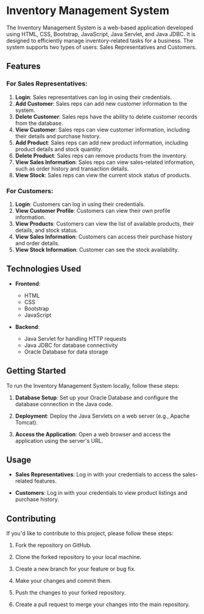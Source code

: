 # Inventory Management System

The Inventory Management System is a web-based application developed using HTML, CSS, Bootstrap, JavaScript, Java Servlet, and Java JDBC. It is designed to efficiently manage inventory-related tasks for a business. The system supports two types of users: Sales Representatives and Customers. 

## Features

### For Sales Representatives:

1. **Login**: Sales representatives can log in using their credentials.
2. **Add Customer**: Sales reps can add new customer information to the system.
3. **Delete Customer**: Sales reps have the ability to delete customer records from the database.
4. **View Customer**: Sales reps can view customer information, including their details and purchase history.
5. **Add Product**: Sales reps can add new product information, including product details and stock quantity.
6. **Delete Product**: Sales reps can remove products from the inventory.
7. **View Sales Information**: Sales reps can view sales-related information, such as order history and transaction details.
8. **View Stock**: Sales reps can view the current stock status of products.

### For Customers:

1. **Login**: Customers can log in using their credentials.
2. **View Customer Profile**: Customers can view their own profile information.
3. **View Products**: Customers can view the list of available products, their details, and stock status.
4. **View Sales Information**: Customers can access their purchase history and order details.
5. **View Stock Information**: Customer can see the stock availability.

## Technologies Used

- **Frontend**:
  - HTML
  - CSS
  - Bootstrap
  - JavaScript

- **Backend**:
  - Java Servlet for handling HTTP requests
  - Java JDBC for database connectivity
  - Oracle Database for data storage

## Getting Started

To run the Inventory Management System locally, follow these steps:

1. **Database Setup**: Set up your Oracle Database and configure the database connection in the Java code.

2. **Deployment**: Deploy the Java Servlets on a web server (e.g., Apache Tomcat).

3. **Access the Application**: Open a web browser and access the application using the server's URL.

## Usage

- **Sales Representatives**: Log in with your credentials to access the sales-related features.

- **Customers**: Log in with your credentials to view product listings and purchase history.

## Contributing

If you'd like to contribute to this project, please follow these steps:

1. Fork the repository on GitHub.

2. Clone the forked repository to your local machine.

3. Create a new branch for your feature or bug fix.

4. Make your changes and commit them.

5. Push the changes to your forked repository.

6. Create a pull request to merge your changes into the main repository.
